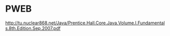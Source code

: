 # PWEB

http://tu.nuclear868.net/Java/Prentice.Hall.Core.Java.Volume.I.Fundamentals.8th.Edition.Sep.2007.pdf
